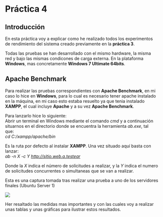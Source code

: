 Práctica 4
======

Introducción
--------------

En esta práctica voy a explicar como he realizado todos los experimentos de rendimiento del sistema creado previamente en la **práctica 3**.

Todas las pruebas se han desarrollado con el mismo hardware, la misma red y bajo las mismas condicones de carga externa. En la plataforma **Windows**, mas concretamente **Windows 7 Ultimate 64bits**.

Apache Benchmark
---------------------

Para realizar las pruebas correspondientes con **Apache Benchmark**, en mi caso lo hice en **Windows**, para lo cual es necesario tener apache instalado en la máquina, en mi caso esto estaba resuelto ya que tenia instalado **XAMPP**, el cual incluye **Apache** y a su vez **Apache Benchmark**.

Para lanzarlo hice lo siguiente:  
Abrir un terminal en Windows mediante el comando *cmd* y a continuación situarnos en el directorio donde se encuentra la herramienta *ab.exe*, tal que:  
*cd C:/xampp/apache/bin*  

Es la ruta por defecto al instalar **XAMPP**. Una vez situado aquí basta con lanzar:  
*ab -n X -c Y http://sitio.web.a.testear*  

Donde la *X* indica el número de solicitudes a realizar, y la *Y* indica el numero de solicitudes concurrentes o simultaneas que se van a realizar.

Esta es una captura tomada tras realizar una prueba a uno de los servidores finales (Ubuntu Server 1)  

![](ab_128_500_10.png )  

Her resaltado las medidas mas importantes y con las cuales voy a realizar unas tablas y unas gráficas para ilustrar estos resultados.  

